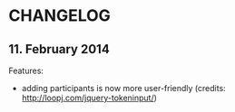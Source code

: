 CHANGELOG
=========

## 11. February 2014

Features:

- adding participants is now more user-friendly (credits: http://loopj.com/jquery-tokeninput/)
